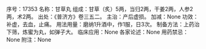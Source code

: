 序号：17353
名称：甘草丸
组成：甘草（炙）5两，当归2两，干姜2两，人参2两，术2两。
出处：《普济方》卷三五二。
主治：产后虚损。
加减：None
功效：补虚，去血，止痛。
用法用量：磨纳1升酒中，作1服，日3次。
制备方法：上药治下筛，炼蜜为丸，如弹子大。
临床应用：None
各家论述：None
用药禁忌：None
附注：None
